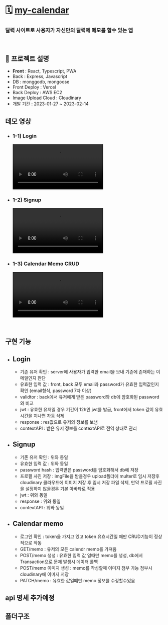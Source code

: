 # 🗓 [my-calendar](https://my-calendar-mern.vercel.app/)


### 달력 사이트로 사용자가 자신만의 달력에 메모를 할수 있는 앱
</br>

## 🚀 프로젝트 설명

- <b>Front</b> : React, Typescript, PWA
- Back : Express, Javascript
- DB : monggodb, mongoose
- Front Deploy : Vercel
- Back Deploy : AWS EC2
- Image Upload Cloud : Cloudinary
- 개발 기간 : 2023-01-27 ~ 2023-02-14

## 데모 영상

- ### 1-1) Login 

  <video controls width=60% src="https://user-images.githubusercontent.com/75124028/218924780-bdae9b68-e637-4c4b-abc5-5519db212ee9.mp4
" ></video>

- ### 1-2) Signup

  <video controls width=60% src="https://user-images.githubusercontent.com/75124028/218924838-b2729315-039e-4445-b948-8a7c25edb44c.mp4
"></video>

- ### 1-3) Calendar Memo CRUD

  <video controls width=60% src="https://user-images.githubusercontent.com/75124028/218924897-f4e5b3bb-74e6-4911-b3fb-ba47ff3099a9.mp4"></video>

<br>

## 구현 기능

- ## Login

  - 기존 유저 확인 : server에 사용자가 입력한 email을 보내 기존에 존재하는 이메일인지 판단
  - 유효한 입력 값 : front, back 모두 email과 password가 유효한 입력값인지 확인 (email형식, password 7자 이상)
  - validtor : back에서 유저에게 받은 password와 db에 암호화된 password와 비교
  - jwt : 유효한 유저일 경우 기간이 12h인 jwt를 발급, front에서 token 값이 유효시간을 지나면 자동 삭제
  - response : res값으로 유저의 정보를 보냄
  - contextAPI : 받은 유저 정보를 contextAPI로 전역 상태로 관리

- ## Signup

  - 기존 유저 확인 : 위와 동일
  - 유효한 입력 값 : 위와 동일
  - password hash : 입력받은 password를 암호화해서 db에 저장
  - 프로필 사진 저장 : imgFile을 받을경우 upload폴더에 multer로 임시 저장후 cloudinary 클라우드에 이미지 저장 후 임시 저장 파일 삭제, 만약 프로필 사진을 설정하지 않을경우 기본 아바타로 적용
  - jwt : 위와 동일 
  - response : 위와 동일
  - contextAPI : 위와 동일
 
- ## Calendar memo

  - 로그인 확인 : token을 가지고 있고 token 유효시간일 때만 CRUD기능이 정상적으로 작동
  - GET/memo : 유저의 모든 calendr memo를 가져옴
  - POST/memo 생성 : 유효한 입력 값 일때만 memo를 생성, db에서 Transaction으로 문제 발생시 데이터 롤백
  - POST/memo 이미지 생성 : memo를 작성할때 이미지 첨부 가능 첨부시 cloudinary에 이미지 저장 
  - PATCH/memo : 유효한 값일떄만 memo 정보를 수정할수있음

## api 명세 추가예정

## 폴더구조 
  
